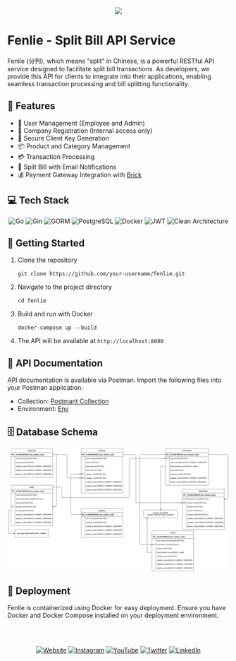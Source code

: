 <div align="center">
  <img src="https://go.dev/blog/go-brand/Go-Logo/SVG/Go-Logo_Blue.svg" width="100">
</div>

# Fenlie - Split Bill API Service

Fenlie (分列), which means "split" in Chinese, is a powerful RESTful API service designed to facilitate split bill transactions. As developers, we provide this API for clients to integrate into their applications, enabling seamless transaction processing and bill splitting functionality.

## 🚀 Features

- 👥 User Management (Employee and Admin)
- 🏢 Company Registration (Internal access only)
- 🔑 Secure Client Key Generation
- 📦 Product and Category Management
- 💳 Transaction Processing
- 📧 Split Bill with Email Notifications
- 💰 Payment Gateway Integration with [Brick](https://www.onebrick.io/)

## 💻 Tech Stack

<div align="center">

![Go](https://img.shields.io/badge/-Go-00ADD8?style=for-the-badge&logo=go&logoColor=white)
![Gin](https://img.shields.io/badge/-Gin-00ADD8?style=for-the-badge&logo=go&logoColor=white)
![GORM](https://img.shields.io/badge/-GORM-00ADD8?style=for-the-badge&logo=go&logoColor=white)
![PostgreSQL](https://img.shields.io/badge/-PostgreSQL-336791?style=for-the-badge&logo=postgresql&logoColor=white)
![Docker](https://img.shields.io/badge/-Docker-2496ED?style=for-the-badge&logo=docker&logoColor=white)
![JWT](https://img.shields.io/badge/-JWT-000000?style=for-the-badge&logo=json-web-tokens&logoColor=white)
![Clean Architecture](https://img.shields.io/badge/-Clean%20Architecture-FF6C37?style=for-the-badge&logo=clean-architecture&logoColor=white)

</div>

## 🏁 Getting Started

1. Clone the repository
   ```
   git clone https://github.com/your-username/fenlie.git
   ```

2. Navigate to the project directory
   ```
   cd fenlie
   ```

3. Build and run with Docker
   ```
   docker-compose up --build
   ```

4. The API will be available at `http://localhost:8080`

## 📘 API Documentation

API documentation is available via Postman. Import the following files into your Postman application:

- Collection: [Postmant Collection](docs/finpro-fenlie.postman_collection.json)
- Environment: [Env](docs/fenlie.postman_environment.json)

## 🗄️ Database Schema

<img src="docs/Fenlie ERD.drawio.svg"/>

<!-- ## 🧪 Testing

To run the unit tests:

```
go test ./...
``` -->

## 🚢 Deployment

Fenlie is containerized using Docker for easy deployment. Ensure you have Docker and Docker Compose installed on your deployment environment.

<br/>
<br/>
<div align="center">

  [![Website](https://img.shields.io/badge/-My_Website-black?style=for-the-badge&logo=google-chrome&logoColor=white)](https://lutfikhoir.com/)
  [![Instagram](https://img.shields.io/badge/-Instagram-E4405F?style=for-the-badge&logo=instagram&logoColor=white)](https://www.instagram.com/lutfi.khoirudin/)
  [![YouTube](https://img.shields.io/badge/-YouTube-FF0000?style=for-the-badge&logo=youtube&logoColor=white)](https://www.youtube.com/@lutfikhoir2502)
  [![Twitter](https://img.shields.io/badge/-Twitter-1DA1F2?style=for-the-badge&logo=twitter&logoColor=white)](https://x.com/LutfiKhoirudin)
  [![LinkedIn](https://img.shields.io/badge/-LinkedIn-0077B5?style=for-the-badge&logo=linkedin&logoColor=white)](https://www.linkedin.com/in/lutfi-khoir-632524235/)
</div>